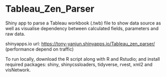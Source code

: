 # Tableau_Zen_Parser
Shiny app to parse a Tableau workbook (.twb) file to show data source as well as visualise dependency between calculated fields, parameters and raw data.

shinyapps.io url: https://tony-yanjun.shinyapps.io/Tableau_zen_parser/ (performance depend on traffic)

To run locally, download the R script along with R and Rstudio; and install required packages: shiny, shinycssloaders, tidyverse, rvest, xml2 and visNetwork. 
